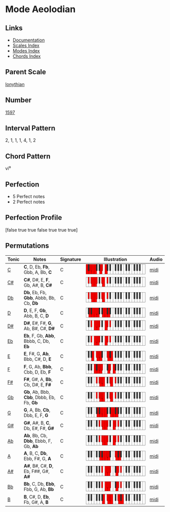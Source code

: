 # Mode Aeolodian

## Links

- [Documentation](README.md)
- [Scales Index](Scales.md)
- [Modes Index](Modes.md)
- [Chords Index](Chords.md)

## Parent Scale

[Ionythian](ScaleIonythian.md)

## Number

[1597](https://ianring.com/musictheory/scales/1597)

## Interval Pattern

2, 1, 1, 1, 4, 1, 2

## Chord Pattern

vi⁰

## Perfection

- 5 Perfect notes
- 2 Perfect notes

## Perfection Profile

[false true true false true true true]

## Permutations

| Tonic | Notes | Signature | Illustration | Audio |
|-------|-------|-----------|--------------|-------|
| [C](ModeCNaturalAeolodian.md) | **C**, D, Eb, **Fb**, Gbb, A, Bb, **C** | C | ![CNaturalAeolodian](ModeCNaturalAeolodian.png) | [midi](https://github.com/edipermadi/music/blob/main/docs/ModeCNaturalAeolodian.mid?raw=true) |
| [C#](ModeCSharpAeolodian.md) | **C#**, D#, E, **F**, Gb, A#, B, **C#** | C | ![CSharpAeolodian](ModeCSharpAeolodian.png) | [midi](https://github.com/edipermadi/music/blob/main/docs/ModeCSharpAeolodian.mid?raw=true) |
| [Db](ModeDFlatAeolodian.md) | **Db**, Eb, Fb, **Gbb**, Abbb, Bb, Cb, **Db** | C | ![DFlatAeolodian](ModeDFlatAeolodian.png) | [midi](https://github.com/edipermadi/music/blob/main/docs/ModeDFlatAeolodian.mid?raw=true) |
| [D](ModeDNaturalAeolodian.md) | **D**, E, F, **Gb**, Abb, B, C, **D** | C | ![DNaturalAeolodian](ModeDNaturalAeolodian.png) | [midi](https://github.com/edipermadi/music/blob/main/docs/ModeDNaturalAeolodian.mid?raw=true) |
| [D#](ModeDSharpAeolodian.md) | **D#**, E#, F#, **G**, Ab, B#, C#, **D#** | C | ![DSharpAeolodian](ModeDSharpAeolodian.png) | [midi](https://github.com/edipermadi/music/blob/main/docs/ModeDSharpAeolodian.mid?raw=true) |
| [Eb](ModeEFlatAeolodian.md) | **Eb**, F, Gb, **Abb**, Bbbb, C, Db, **Eb** | C | ![EFlatAeolodian](ModeEFlatAeolodian.png) | [midi](https://github.com/edipermadi/music/blob/main/docs/ModeEFlatAeolodian.mid?raw=true) |
| [E](ModeENaturalAeolodian.md) | **E**, F#, G, **Ab**, Bbb, C#, D, **E** | C | ![ENaturalAeolodian](ModeENaturalAeolodian.png) | [midi](https://github.com/edipermadi/music/blob/main/docs/ModeENaturalAeolodian.mid?raw=true) |
| [F](ModeFNaturalAeolodian.md) | **F**, G, Ab, **Bbb**, Cbb, D, Eb, **F** | C | ![FNaturalAeolodian](ModeFNaturalAeolodian.png) | [midi](https://github.com/edipermadi/music/blob/main/docs/ModeFNaturalAeolodian.mid?raw=true) |
| [F#](ModeFSharpAeolodian.md) | **F#**, G#, A, **Bb**, Cb, D#, E, **F#** | C | ![FSharpAeolodian](ModeFSharpAeolodian.png) | [midi](https://github.com/edipermadi/music/blob/main/docs/ModeFSharpAeolodian.mid?raw=true) |
| [Gb](ModeGFlatAeolodian.md) | **Gb**, Ab, Bbb, **Cbb**, Dbbb, Eb, Fb, **Gb** | C | ![GFlatAeolodian](ModeGFlatAeolodian.png) | [midi](https://github.com/edipermadi/music/blob/main/docs/ModeGFlatAeolodian.mid?raw=true) |
| [G](ModeGNaturalAeolodian.md) | **G**, A, Bb, **Cb**, Dbb, E, F, **G** | C | ![GNaturalAeolodian](ModeGNaturalAeolodian.png) | [midi](https://github.com/edipermadi/music/blob/main/docs/ModeGNaturalAeolodian.mid?raw=true) |
| [G#](ModeGSharpAeolodian.md) | **G#**, A#, B, **C**, Db, E#, F#, **G#** | C | ![GSharpAeolodian](ModeGSharpAeolodian.png) | [midi](https://github.com/edipermadi/music/blob/main/docs/ModeGSharpAeolodian.mid?raw=true) |
| [Ab](ModeAFlatAeolodian.md) | **Ab**, Bb, Cb, **Dbb**, Ebbb, F, Gb, **Ab** | C | ![AFlatAeolodian](ModeAFlatAeolodian.png) | [midi](https://github.com/edipermadi/music/blob/main/docs/ModeAFlatAeolodian.mid?raw=true) |
| [A](ModeANaturalAeolodian.md) | **A**, B, C, **Db**, Ebb, F#, G, **A** | C | ![ANaturalAeolodian](ModeANaturalAeolodian.png) | [midi](https://github.com/edipermadi/music/blob/main/docs/ModeANaturalAeolodian.mid?raw=true) |
| [A#](ModeASharpAeolodian.md) | **A#**, B#, C#, **D**, Eb, F##, G#, **A#** | C | ![ASharpAeolodian](ModeASharpAeolodian.png) | [midi](https://github.com/edipermadi/music/blob/main/docs/ModeASharpAeolodian.mid?raw=true) |
| [Bb](ModeBFlatAeolodian.md) | **Bb**, C, Db, **Ebb**, Fbb, G, Ab, **Bb** | C | ![BFlatAeolodian](ModeBFlatAeolodian.png) | [midi](https://github.com/edipermadi/music/blob/main/docs/ModeBFlatAeolodian.mid?raw=true) |
| [B](ModeBNaturalAeolodian.md) | **B**, C#, D, **Eb**, Fb, G#, A, **B** | C | ![BNaturalAeolodian](ModeBNaturalAeolodian.png) | [midi](https://github.com/edipermadi/music/blob/main/docs/ModeBNaturalAeolodian.mid?raw=true) |
